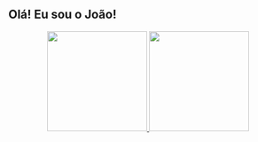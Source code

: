## Olá! Eu sou o João!
<div align="center">
  <a href="https://github.com/joaopnk">
  <img height="180em" src="https://github-readme-stats.vercel.app/api?username=joaopnk&show_icons=true&theme=midnight-purple&include_all_commits=true&count_private=true">
 <img height="180em" src="https://github-readme-stats.vercel.app/api/top-langs/?username=joaopnk&layout=compact&langs_count=7&theme=dark" />
</div>
